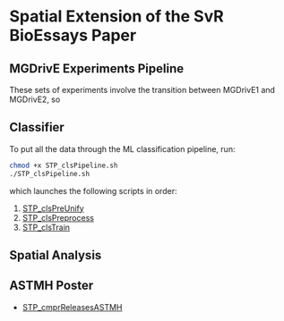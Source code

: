 #   Spatial Extension of the SvR BioEssays Paper


## MGDrivE Experiments Pipeline

These sets of experiments involve the transition between MGDrivE1 and MGDrivE2, so 

##  Classifier

To put all the data through the ML classification pipeline, run:

```bash
chmod +x STP_clsPipeline.sh
./STP_clsPipeline.sh
```

which launches the following scripts in order:

1. [STP_clsPreUnify](./STP_clsPreUnify.py)
1. [STP_clsPreprocess](./STP_clsPreprocess.py)
1. [STP_clsTrain](./STP_clsTrain.py)


##  Spatial Analysis



##  ASTMH Poster

* [STP_cmprReleasesASTMH](./deprecated/STP_cmprReleasesASTMH.py)